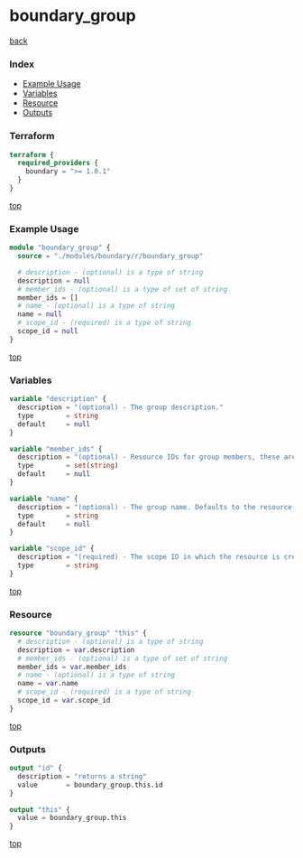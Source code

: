 # boundary_group

[back](../boundary.md)

### Index

- [Example Usage](#example-usage)
- [Variables](#variables)
- [Resource](#resource)
- [Outputs](#outputs)

### Terraform

```terraform
terraform {
  required_providers {
    boundary = ">= 1.0.1"
  }
}
```

[top](#index)

### Example Usage

```terraform
module "boundary_group" {
  source = "./modules/boundary/r/boundary_group"

  # description - (optional) is a type of string
  description = null
  # member_ids - (optional) is a type of set of string
  member_ids = []
  # name - (optional) is a type of string
  name = null
  # scope_id - (required) is a type of string
  scope_id = null
}
```

[top](#index)

### Variables

```terraform
variable "description" {
  description = "(optional) - The group description."
  type        = string
  default     = null
}

variable "member_ids" {
  description = "(optional) - Resource IDs for group members, these are most likely boundary users."
  type        = set(string)
  default     = null
}

variable "name" {
  description = "(optional) - The group name. Defaults to the resource name."
  type        = string
  default     = null
}

variable "scope_id" {
  description = "(required) - The scope ID in which the resource is created. Defaults to the provider's `default_scope` if unset."
  type        = string
}
```

[top](#index)

### Resource

```terraform
resource "boundary_group" "this" {
  # description - (optional) is a type of string
  description = var.description
  # member_ids - (optional) is a type of set of string
  member_ids = var.member_ids
  # name - (optional) is a type of string
  name = var.name
  # scope_id - (required) is a type of string
  scope_id = var.scope_id
}
```

[top](#index)

### Outputs

```terraform
output "id" {
  description = "returns a string"
  value       = boundary_group.this.id
}

output "this" {
  value = boundary_group.this
}
```

[top](#index)